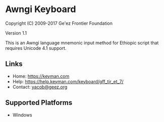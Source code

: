 Awngi Keyboard
=====================

Copyright (C) 2009-2017 Ge'ez Frontier Foundation

Version 1.1

This is an Awngi language mnemonic input method for Ethiopic script that requires Unicode 4.1 support.

Links
-----

 * Home:     https://keyman.com
 * Help:     https://help.keyman.com/keyboard/gff_tir_et_7/
 * Contact:  yacob@geez.org

Supported Platforms
-------------------
 * Windows
 